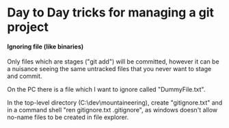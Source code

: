 # Day to Day tricks for managing a git project



#### Ignoring file  (like binaries)

Only files which are stages ("git add") will be committed, however it can be a nuisance seeing the same untracked files that you never want to stage and commit.

On the PC there is a file which I want to ignore called "DummyFile.txt".

In the top-level directory (C:\dev\mountaineering), create "gitignore.txt" and in a command shell "ren gitignore.txt .gitignore", as windows doesn't allow no-name files to be created in file explorer.

